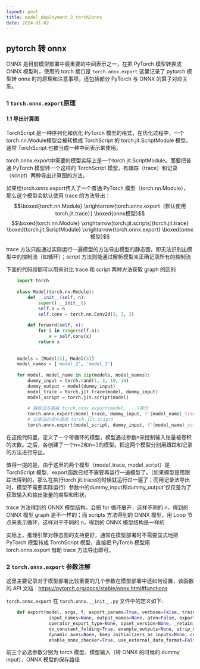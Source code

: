 ```yaml
---
layout: post
title: model_deployment_3_torch2onnx
date: 2024-01-02
---
```


## pytorch 转 onnx
ONNX 是目前模型部署中最重要的中间表示之一，在把 PyTorch 模型转换成 ONNX 模型时，使用的 torch 接口是 `torch.onnx.export`
这里记录了 pytorch 模型转 onnx 时的原理和注意事项，还包括部分 PyTorch 与 ONNX 的算子对应关系。

### 1 `torch.onnx.export`原理
#### 1.1 导出计算图
TorchScript 是一种序列化和优化 PyTorch 模型的格式，在优化过程中，一个torch.nn.Module模型会被转换成 TorchScript 的 torch.jit.ScriptModule 模型。通常 TorchScript 也被当成一种中间表示来使用。

torch.onnx.export中需要的模型实际上是一个torch.jit.ScriptModule。而要把普通 PyTorch 模型转一个这样的 TorchScript 模型，有跟踪（trace）和记录（script）两种导出计算图的方法。

如果给torch.onnx.export传入了一个普通 PyTorch 模型（torch.nn.Module），那么这个模型会默认使用 trace 的方法导出：
$$\boxed{torch.nn.Module} \xrightarrow{torch.onnx.export（默认使用 torch.jit.trace）} \boxed{onnx模型}$$
$$\boxed{torch.nn.Module} \xrightarrow[torch.jit.scripts]{torch.jit.trace} \boxed{torch.jit.ScriptModule} \xrightarrow{torch.onnx.export} \boxed{onnx模型}$$

trace 方法只能通过实际运行一遍模型的方法导出模型的静态图，即无法识别出模型中的控制流（如循环）；script 方法则能通过解析模型来正确记录所有的控制流

下面的代码段额可以用来对比 trace 和 script 两种方法获取 graph 的区别
```python
    import torch 
 
    class Model(torch.nn.Module): 
        def __init__(self, n): 
            super().__init__() 
            self.n = n 
            self.conv = torch.nn.Conv2d(3, 3, 3) 
    
        def forward(self, x): 
            for i in range(self.n): 
                x = self.conv(x) 
            return x 
    
    
    models = [Model(2), Model(3)] 
    model_names = ['model_2', 'model_3'] 
    
    for model, model_name in zip(models, model_names): 
        dummy_input = torch.rand(1, 3, 10, 10) 
        dummy_output = model(dummy_input) 
        model_trace = torch.jit.trace(model, dummy_input) 
        model_script = torch.jit.script(model) 
    
        # 跟踪法与直接 torch.onnx.export(model, ...)等价 
        torch.onnx.export(model_trace, dummy_input, f'{model_name}_trace.onnx', example_outputs=dummy_output) 
        # 记录法必须先调用 torch.jit.sciprt 
        torch.onnx.export(model_script, dummy_input, f'{model_name}_script.onnx', example_outputs=dummy_output) 
```
在这段代码里，定义了一个带循环的模型，模型通过参数n来控制输入张量被卷积的次数。之后，各创建了一个n=2和n=3的模型。把这两个模型分别用跟踪和记录的方法进行导出。

值得一提的是，由于这里的两个模型（model_trace, model_script）是 TorchScript 模型，export函数已经不需要再运行一遍模型了。（如果模型是用跟踪法得到的，那么在执行torch.jit.trace的时候就运行过一遍了；而用记录法导出时，模型不需要实际运行）参数中的dummy_input和dummy_output`仅仅是为了获取输入和输出张量的类型和形状。

trace 方法得到的 ONNX 模型结构，会把 for 循环展开，这样不同的 n，得到的 ONNX 模型 graph 是不一样的；而 scripts 方法得到的 ONNX 模型，用 Loop 节点来表示循环，这样对于不同的 n，得到的 ONNX 模型结构是一样的

实际上，推理引擎对静态图的支持更好，通常在模型部署时不需要显式地把 PyTorch 模型转成 TorchScript 模型，直接把 PyTorch 模型用 torch.onnx.export 借助 trace 方法导出即可。

### 2 `torch.onnx.export` 参数注解

这里主要记录对于模型部署比较重要的几个参数在模型部署中还如何设置，该函数的 API 文档：https://pytorch.org/docs/stable/onnx.html#functions

`torch.onnx.export` 在 `torch.onnx.__init__.py` 文件中的定义如下:
```python
    def export(model, args, f, export_params=True, verbose=False, training=TrainingMode.EVAL, 
                input_names=None, output_names=None, aten=False, export_raw_ir=False, 
                operator_export_type=None, opset_version=None, _retain_param_name=True, 
                do_constant_folding=True, example_outputs=None, strip_doc_string=True, 
                dynamic_axes=None, keep_initializers_as_inputs=None, custom_opsets=None, 
                enable_onnx_checker=True, use_external_data_format=False): 
```
前三个必选参数分别为 torch 模型、模型输入（转 ONNX 的时候的 dummy input）、ONNX 模型的保存路径
